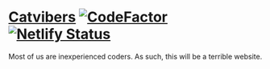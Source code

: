 # [Catvibers](https://catvibers.tk) [![CodeFactor](https://www.codefactor.io/repository/github/catvibers/Website/badge)](https://www.codefactor.io/repository/github/catvibers/catvibers.github.io) [![Netlify Status](https://api.netlify.com/api/v1/badges/be4fe129-6cb6-4e35-8463-b7244bdc8ba7/deploy-status)](https://app.netlify.com/sites/catvibers-inc/deploys)
Most of us are inexperienced coders. As such, this will be a terrible website.
